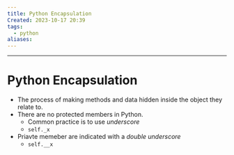```yaml
---
title: Python Encapsulation
Created: 2023-10-17 20:39
tags:
  - python
aliases:
---
```


---
# Python Encapsulation
- The process of making methods and data hidden inside the object they relate to.
- There are no protected members in Python.
	- Common practice is to use *underscore*
	- `self._x`
- Priavte memeber are indicated with a *double underscore*
	- `self.__x`



